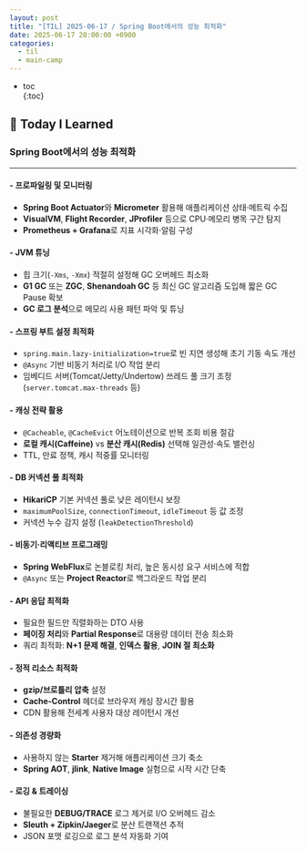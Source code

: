 ```yaml
---
layout: post
title: "[TIL] 2025-06-17 / Spring Boot에서의 성능 최적화"
date: 2025-06-17 20:00:00 +0900
categories:
  - til
  - main-camp
---
```


* toc  
{:toc}

## 📖 Today I Learned
### Spring Boot에서의 성능 최적화

---

#### - **프로파일링 및 모니터링**
- **Spring Boot Actuator**와 **Micrometer** 활용해 애플리케이션 상태·메트릭 수집  
- **VisualVM**, **Flight Recorder**, **JProfiler** 등으로 CPU·메모리 병목 구간 탐지  
- **Prometheus + Grafana**로 지표 시각화·알림 구성

#### - **JVM 튜닝**
- 힙 크기(`-Xms`, `-Xmx`) 적절히 설정해 GC 오버헤드 최소화  
- **G1 GC** 또는 **ZGC**, **Shenandoah GC** 등 최신 GC 알고리즘 도입해 짧은 GC Pause 확보  
- **GC 로그 분석**으로 메모리 사용 패턴 파악 및 튜닝

#### - **스프링 부트 설정 최적화**
- `spring.main.lazy-initialization=true`로 빈 지연 생성해 초기 기동 속도 개선  
- `@Async` 기반 비동기 처리로 I/O 작업 분리  
- 임베디드 서버(Tomcat/Jetty/Undertow) 쓰레드 풀 크기 조정 (`server.tomcat.max-threads` 등)

#### - **캐싱 전략 활용**
- `@Cacheable`, `@CacheEvict` 어노테이션으로 반복 조회 비용 절감  
- **로컬 캐시(Caffeine)** vs **분산 캐시(Redis)** 선택해 일관성·속도 밸런싱  
- TTL, 만료 정책, 캐시 적중률 모니터링

#### - **DB 커넥션 풀 최적화**
- **HikariCP** 기본 커넥션 풀로 낮은 레이턴시 보장  
- `maximumPoolSize`, `connectionTimeout`, `idleTimeout` 등 값 조정  
- 커넥션 누수 감지 설정 (`leakDetectionThreshold`)

#### - **비동기·리액티브 프로그래밍**
- **Spring WebFlux**로 논블로킹 처리, 높은 동시성 요구 서비스에 적합  
- `@Async` 또는 **Project Reactor**로 백그라운드 작업 분리

#### - **API 응답 최적화**
- 필요한 필드만 직렬화하는 DTO 사용  
- **페이징 처리**와 **Partial Response**로 대용량 데이터 전송 최소화  
- 쿼리 최적화: **N+1 문제 해결**, **인덱스 활용**, **JOIN 절 최소화**

#### - **정적 리소스 최적화**
- **gzip/브로틀리 압축** 설정  
- **Cache-Control** 헤더로 브라우저 캐싱 장시간 활용  
- CDN 활용해 전세계 사용자 대상 레이턴시 개선

#### - **의존성 경량화**
- 사용하지 않는 **Starter** 제거해 애플리케이션 크기 축소  
- **Spring AOT**, **jlink**, **Native Image** 실험으로 시작 시간 단축

#### - **로깅 & 트레이싱**
- 불필요한 **DEBUG/TRACE** 로그 제거로 I/O 오버헤드 감소  
- **Sleuth + Zipkin/Jaeger**로 분산 트랜잭션 추적  
- JSON 포맷 로깅으로 로그 분석 자동화 기여

